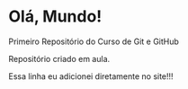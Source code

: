 # Olá, Mundo!
 Primeiro Repositório do Curso de Git e GitHub

Repositório criado em aula.

Essa linha eu adicionei diretamente no site!!!
